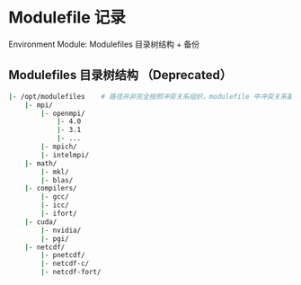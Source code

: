 <!-- TITLE: Environment Modules -->
<!-- SUBTITLE: Environment Module Management & Backups -->

# Modulefile 记录

Environment Module: Modulefiles 目录树结构 + 备份

## Modulefiles 目录树结构 （Deprecated）

```bash
|- /opt/modulefiles    # 路径并非完全按照冲突关系组织，modulefile 中冲突关系要注意
    |- mpi/
        |- openmpi/
            |- 4.0
            |- 3.1
            |- ...
        |- mpich/
        |- intelmpi/
    |- math/
        |- mkl/
        |- blas/
    |- compilers/
        |- gcc/
        |- icc/
        |- ifort/
    |- cuda/
        |- nvidia/
        |- pgi/
    |- netcdf/
        |- pnetcdf/
        |- netcdf-c/
        |- netcdf-fort/
```
